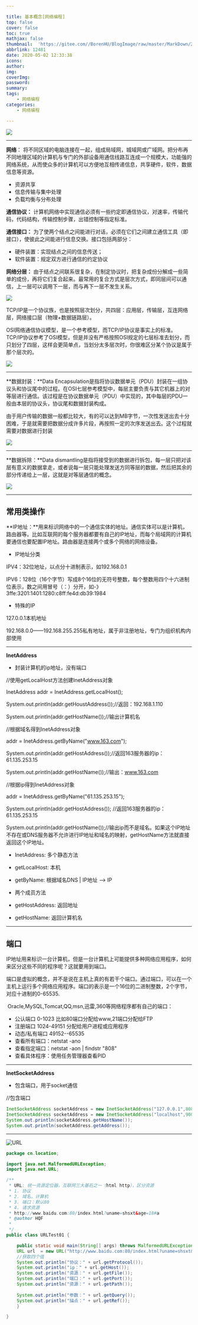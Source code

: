 ```yaml
---

title: 基本概念[网络编程]
top: false
cover: false
toc: true
mathjax: false
thumbnail:  'https://gitee.com//BorenHU/BlogImage/raw/master/MarkDown/27.jpg'
abbrlink: 12481
date: 2020-05-02 12:33:38
icons: 
author: 
img: 
coverImg: 
password: 
summary: 
tags: 
	- 网络编程
categories: 
	- 网络编程

---
```


![](https://gitee.com//BorenHU/BlogImage/raw/master/MarkDown/26.jpg)
<!-- more -->

---

**网络**： 将不同区域的电脑连接在一起，组成局域网，城域网或广域网。把分布再不同地理区域的计算机与专门的外部设备用通信线路互连成一个规模大，功能强的网络系统，从而使众多的计算机可以方便地互相传递信息，共享硬件，软件，数据信息等资源。

- 资源共享
- 信息传输与集中处理
- 负载均衡与分布处理

**通信协议：** 计算机网络中实现通信必须有一些约定即通信协议，对速率，传输代码，代码结构，传输控制步骤，出错控制等指定标准。

**通信接口：** 为了使两个结点之间能进行对话，必须在它们之间建立通信工具（即接口），使彼此之间能进行信息交换。接口包括两部分：

- 硬件装置：实现结点之间的信息传送；
- 软件装置：规定双方进行通信的约定协议

**网络分层：** 由于结点之间联系很复杂，在制定协议时，把复杂成份分解成一些简单的成份，再将它们复合起来。最常用的复合方式是层次方式，即同层间可以通信，上一层可以调用下一层，而与再下一层不发生关系。

![](https://img-blog.csdnimg.cn/20200502135232721.png?x-oss-process=image/watermark,type_ZmFuZ3poZW5naGVpdGk,shadow_10,text_aHR0cHM6Ly9ibG9nLmNzZG4ubmV0L0pJRkFRTw==,size_16,color_FFFFFF,t_70)

​	TCP/IP是一个协议族，也是按照层次划分，共四层：应用层，传输层，互连网络层，网络接口层（物理+数据链路层）。

​	OSI网络通信协议模型，是一个参考模型，而TCP/IP协议是事实上的标准。TCP/IP协议参考了OSI模型，但是并没有严格按照OSI规定的七层标准去划分，而只划分了四层，这样会更简单点，当划分太多层次时，你很难区分某个协议是属于那个层次的。

![](https://img-blog.csdnimg.cn/20200502141719839.png?x-oss-process=image/watermark,type_ZmFuZ3poZW5naGVpdGk,shadow_10,text_aHR0cHM6Ly9ibG9nLmNzZG4ubmV0L0pJRkFRTw==,size_16,color_FFFFFF,t_70)

---

**数据封装：**Data Encapsulation是指将协议数据单元（PDU）封装在一组协议头和协议尾中的过程。在OSI七层参考模型中，每层主要负责与其它机器上的对等层进行通信。该过程是在协议数据单元（PDU）中实现的，其中每层的PDU一般由本层的协议头，协议尾和数据封装构成。

​	由于用户传输的数据一般都比较大，有的可以达到MB字节，一次性发送出去十分困难，于是就需要把数据分成许多片段，再按照一定的次序发送出去。这个过程就需要对数据进行封装

![](https://img-blog.csdnimg.cn/20200502142406436.png?x-oss-process=image/watermark,type_ZmFuZ3poZW5naGVpdGk,shadow_10,text_aHR0cHM6Ly9ibG9nLmNzZG4ubmV0L0pJRkFRTw==,size_16,color_FFFFFF,t_70)

---

**数据拆除：**Data dismantling是指将接受到的数据进行拆包，每一层只把对该层有意义的数据拿走，或者说每一层只能处理发送方同等层的数据，然后把其余的部分传递给上一层，这就是对等层通信的概念。

![](https://img-blog.csdnimg.cn/20200502142856479.png?x-oss-process=image/watermark,type_ZmFuZ3poZW5naGVpdGk,shadow_10,text_aHR0cHM6Ly9ibG9nLmNzZG4ubmV0L0pJRkFRTw==,size_16,color_FFFFFF,t_70)

---

## 常用类操作

**IP地址：**用来标识网络中的一个通信实体的地址。通信实体可以是计算机，路由器等。比如互联网的每个服务器都要有自己的IP地址，而每个局域网的计算机要通信也要配置IP地址。路由器是连接两个或多个网络的网络设备。

- IP地址分类

IPV4：32位地址，以点分十进制表示，如192.168.0.1

IPV6：128位（16个字节）写成8个16位的无符号整数，每个整数用四个十六进制位表示，数之间用冒号（：）分开，如-》 3ffe:3201:1401:1280:c8ff:fe4d:db39:1984

- 特殊的IP

127.0.0.1本机地址

192.168.0.0——192.168.255.255私有地址，属于非注册地址，专门为组织机构内部使用

---

**InetAddress**

- 封装计算机的ip地址，没有端口

//使用getLocalHost方法创建InetAddress对象

InetAddress addr = InetAddress.getLocalHost();

System.out.println(addr.getHoustAddress());//返回：192.168.1.110

System.out.println(addr.getHostName());//输出计算机名



//根据域名得到InetAddress对象

addr = InetAddress.getByName("www.163.com");

System.out.println(addr.getHostAddress());//返回163服务器的ip：61.135.253.15

System.out.println(addr.getHostName());//输出：www.163.com



//根据ip得到InetAddress对象

addr = InetAddress.getByName("61.135.253.15");

System.out.println(addr.getHostAddress()); //返回163服务器的ip：61.135.253.15

System.out.println(addr.getHostName());//输出ip而不是域名。如果这个IP地址不存在或DNS服务器不允许进行IP地址和域名的映射，getHostName方法就直接返回这个IP地址。

- InetAddress: 多个静态方法
- getLocalHost: 本机
- getByName: 根据域名DNS | IP地址 --> IP

- 两个成员方法
- getHostAddress: 返回地址
- getHostName: 返回计算机名

---

## 端口

​	IP地址用来标识一台计算机，但是一台计算机上可能提供多种网络应用程序，如何来区分这些不同的程序呢？这就要用到端口。

​	端口是虚拟的概念，并不是说在主机上真的有若干个端口。通过端口，可以在一个主机上运行多个网络应用程序。端口的表示是一个16位的二进制整数，2个字节，对应十进制的0-65535.

​	Oracle,MySQL,Tomcat,QQ,msn,迅雷,360等网络程序都有自己的端口：

- 公认端口 0-1023  比如80端口分配给www,21端口分配给FTP
- 注册端口 1024-49151 分配给用户进程或应用程序
- 动态/私有端口 49152--65535
- 查看所有端口：netstat -ano
- 查看指定端口：netstat -aon | findstr "808"
- 查看具体程序：使用任务管理器查看PID

---

**InetSocketAddress**

- 包含端口，用于socket通信

//包含端口

```java
InetSocketAddress socketAddress = new InetSocketAddress("127.0.0.1",808);
InetSocketAddress socketAddress = new InetSocketAddress("localhost",9000);
System.out.println(socketAddress.getHostName());
System.out.println(socketAddress.getAddress());
```

---

![URL](https://img-blog.csdnimg.cn/20200502205450409.png?x-oss-process=image/watermark,type_ZmFuZ3poZW5naGVpdGk,shadow_10,text_aHR0cHM6Ly9ibG9nLmNzZG4ubmV0L0pJRkFRTw==,size_16,color_FFFFFF,t_70)

```java
package cn.location;

import java.net.MalformedURLException;
import java.net.URL;

/**
 * URL: 统一资源定位器，互联网三大基石之一（html http），区分资源
 * 1. 协议
 * 2. 域名，计算机
 * 3. 端口：默认80
 * 4. 请求资源
 * http://www.baidu.com:80/index.html?uname=shsxt&age=18#a
 * @author HQF
 *
 */
public class URLTest01 {

	public static void main(String[] args) throws MalformedURLException {
	URL url  = new URL("http://www.baidu.com:80/index.html?uname=shsxt&age=18#a");
	//获取四个值
	System.out.println("协议：" + url.getProtocol());
	System.out.println("ip：" + url.getHost());
	System.out.println("资源：" + url.getFile());
	System.out.println("端口：" + url.getPort());
	System.out.println("资源：" + url.getPath());
	
	System.out.println("参数：" + url.getQuery());
	System.out.println("描点：" + url.getRef());
	}

}

```